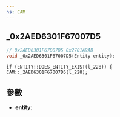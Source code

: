 ```yaml
---
ns: CAM
---
```

## _0x2AED6301F67007D5

```c
// 0x2AED6301F67007D5 0x2701A9AD
void _0x2AED6301F67007D5(Entity entity);
```

```
if (ENTITY::DOES_ENTITY_EXIST(l_228)) {  
CAM::_2AED6301F67007D5(l_228);  
```

## 參數
* **entity**: 

